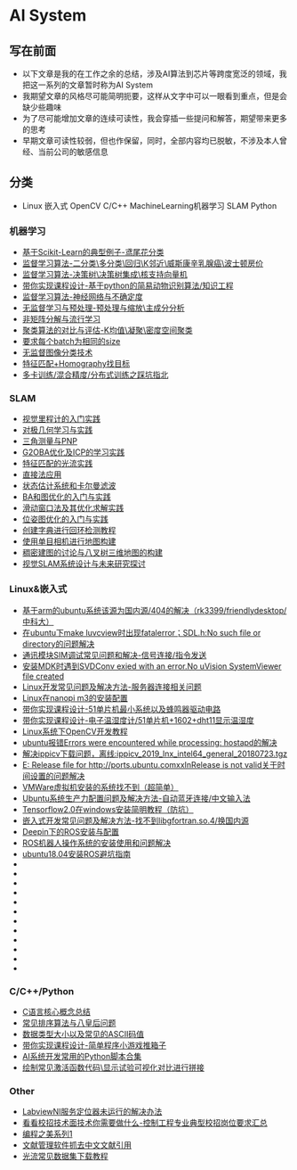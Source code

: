 # AI System

## 写在前面
- 以下文章是我的在工作之余的总结，涉及AI算法到芯片等跨度宽泛的领域，我把这一系列的文章暂时称为AI System
- 我期望文章的风格尽可能简明扼要，这样从文字中可以一眼看到重点，但是会缺少些趣味
- 为了尽可能增加文章的连续可读性，我会穿插一些提问和解答，期望带来更多的思考
- 早期文章可读性较弱，但也作保留，同时，全部内容均已脱敏，不涉及本人曾经、当前公司的敏感信息

## 分类
- Linux 嵌入式 OpenCV C/C++ MachineLearning机器学习 SLAM Python
### 机器学习
- [基于Scikit-Learn的典型例子-鸢尾花分类](https://editor.csdn.net/md/?articleId=102632784)
- [监督学习算法-二分类\多分类\回归\K邻近\威斯康辛乳腺癌\波士顿房价](https://editor.csdn.net/md/?articleId=102711180)
- [监督学习算法-决策树\决策树集成\核支持向量机](https://editor.csdn.net/md/?articleId=102865927)
- [带你实现课程设计-基于python的简易动物识别算法/知识工程](https://editor.csdn.net/md/?articleId=102939319)
- [监督学习算法-神经网络与不确定度](https://editor.csdn.net/md/?articleId=102944054)
- [无监督学习与预处理-预处理与缩放\主成分分析](https://editor.csdn.net/md/?articleId=103169318)
- [非矩阵分解与流行学习](https://editor.csdn.net/md/?articleId=103326846)
- [聚类算法的对比与评估-K均值\凝聚\密度空间聚类](https://editor.csdn.net/md/?articleId=103639759)
- [要求每个batch为相同的size](https://editor.csdn.net/md/?articleId=116233679)
- [无监督图像分类技术](https://editor.csdn.net/md/?articleId=117228554)
- [特征匹配+Homography找目标](https://editor.csdn.net/md/?articleId=118423919)
- [多卡训练/混合精度/分布式训练之踩坑指北](https://editor.csdn.net/md/?articleId=122042975)
### SLAM
- [视觉里程计的入门实践](https://editor.csdn.net/md/?articleId=106357205)
- [对极几何学习与实践](https://editor.csdn.net/md/?articleId=106357146)
- [三角测量与PNP](https://editor.csdn.net/md/?articleId=106356148)
- [G2OBA优化及ICP的学习实践](https://editor.csdn.net/md/?articleId=106356092)
- [特征匹配的光流实践](https://editor.csdn.net/md/?articleId=106356072)
- [直接法应用](https://editor.csdn.net/md/?articleId=106356041)
- [状态估计系统和卡尔曼滤波](https://editor.csdn.net/md/?articleId=106356034)
- [BA和图优化的入门与实践](https://editor.csdn.net/md/?articleId=106356000)
- [滑动窗口法及其优化求解实践](https://editor.csdn.net/md/?articleId=106355973)
- [位姿图优化的入门与实践](https://editor.csdn.net/md/?articleId=106355948)
- [创建字典进行回环检测教程](https://editor.csdn.net/md/?articleId=106355895)
- [使用单目相机进行地图构建](https://editor.csdn.net/md/?articleId=106355881)
- [稠密建图的讨论与八叉树三维地图的构建](https://editor.csdn.net/md/?articleId=106355843)
- [视觉SLAM系统设计与未来研究探讨](https://editor.csdn.net/md/?articleId=106355800)
### Linux&嵌入式
- [基于arm的ubuntu系统该源为国内源/404的解决（rk3399/friendlydesktop/中科大）](https://blog.csdn.net/heroybc/article/details/100588547)
- [在ubuntu下make luvcview时出现fatalerror；SDL.h:No such file or directory的问题解决](https://blog.csdn.net/heroybc/article/details/100186083)
- [通讯模块SIM调试常见问题和解决-信号连接/指令发送](https://blog.csdn.net/heroybc/article/details/90108113)
- [安装MDK时遇到SVDConv exied with an error.No uVision SystemViewer file created](https://blog.csdn.net/heroybc/article/details/89298784)
- [Linux开发常见问题及解决方法-服务器连接相关问题](https://blog.csdn.net/heroybc/article/details/78562954)
- [Linux在nanopi m3的安装配置](https://blog.csdn.net/heroybc/article/details/78562379)
- [带你实现课程设计-51单片机最小系统以及蜂鸣器驱动电路](https://blog.csdn.net/heroybc/article/details/89216390)
- [带你实现课程设计-电子温湿度计/51单片机+1602+dht11显示温湿度](https://blog.csdn.net/heroybc/article/details/89377146)
- [Linux系统下OpenCV开发教程](https://blog.csdn.net/heroybc/article/details/78563534)
- [ubuntu报错Errors were encountered while processing: hostapd的解决](https://editor.csdn.net/md/?articleId=100643458)
- [解决ippicv下载问题，离线:ippicv_2019_lnx_intel64_general_20180723.tgz](https://editor.csdn.net/md/?articleId=101097166)
- [E: Release file for http://ports.ubuntu.comxxInRelease is not valid关于时间设置的问题解决](https://editor.csdn.net/md/?articleId=101227557)
- [VMWare虚拟机安装的系统找不到（超简单）](https://editor.csdn.net/md/?articleId=101367547)
- [Ubuntu系统生产力配置问题及解决方法-自动蓝牙连接/中文输入法](https://editor.csdn.net/md/?articleId=101831279)
- [Tensorflow2.0在windows安装简明教程（防坑）](https://editor.csdn.net/md/?articleId=102413424)
- [嵌入式开发常见问题及解决方法-找不到libgfortran.so.4/换国内源](https://editor.csdn.net/md/?articleId=102655764)
- [Deepin下的ROS安装与配置](https://editor.csdn.net/md/?articleId=104725467)
- [ROS机器人操作系统的安装使用和问题解决](https://editor.csdn.net/md/?articleId=106357251)
- [ubuntu18.04安装ROS避坑指南](https://editor.csdn.net/md/?articleId=106882084)
- []()
- []()
- []()
- []()
- []()
- []()
- []()
- []()
- []()
- []()
- []()
- []()

### C/C++/Python
- [C语言核心概念总结](https://blog.csdn.net/heroybc/article/details/85626399)
- [常见排序算法与八皇后问题](https://editor.csdn.net/md/?articleId=103277969)
- [数据类型大小以及常见的ASCII码值](https://editor.csdn.net/md/?articleId=120989484)
- [带你实现课程设计-简单程序小游戏推箱子](https://blog.csdn.net/heroybc/article/details/86511390)
- [AI系统开发常用的Python脚本合集](https://editor.csdn.net/md/?articleId=117924952)
- [绘制常见激活函数代码\显示试验可视化对比进行拼接](https://editor.csdn.net/md/?articleId=121374393)

### Other
- [LabviewNI服务定位器未运行的解决办法](https://blog.csdn.net/heroybc/article/details/89286194)
- [看看校招技术面技术你需要做什么-控制工程专业典型校招岗位要求汇总](https://blog.csdn.net/heroybc/article/details/95636768)
- [编程之美系列1](https://editor.csdn.net/md/?articleId=107530868)
- [文献管理软件抓去中文文献引用](https://editor.csdn.net/md/?articleId=120777803)
- [光流常见数据集下载教程](https://editor.csdn.net/md/?articleId=121793608)
###
